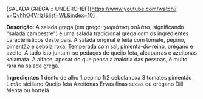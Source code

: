 (SALADA GREGA :: UNDERCHEF)[https://www.youtube.com/watch?v=QvhhO4VrIzI&list=WL&index=10]

**Descrição**: A salada grega (em grego: χωριάτικη σαλάτα, significando "salada campestre") é uma salada tradicional grega com os ingredientes característicos deste país. A salada original é feita com tomate, pepino, pimentão e cebola roxa. Temperada com sal, pimenta-do-reino, orégano e azeite. A tudo isto juntam-se pedaços de queijo feta, alcaparras e azeitonas kalamata. A alface, apesar do que pensa a maioria das pessoas, é muito rara na salada grega. 

**Ingredientes**
1 dento de alho
1 pepino 
1/2 cebola roxa
3 tomates
pimentão
Limão siciliano
Queijo feta
Azeitonas
Ervas finas secas ou orégano
Dill
Menta ou hortelã
